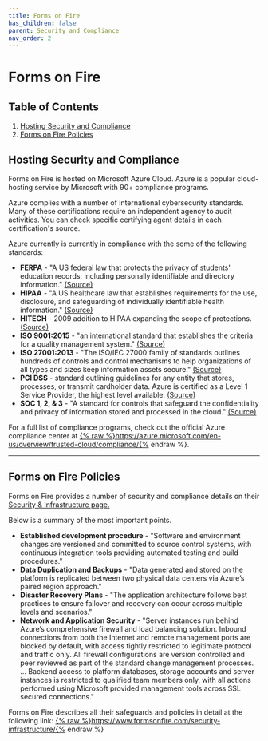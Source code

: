 ```yaml
---
title: Forms on Fire
has_children: false
parent: Security and Compliance
nav_order: 2
---
```


# Forms on Fire

## Table of Contents
1. <a href="#hosting-security-and-compliance">Hosting Security and Compliance</a>
2. <a href="#apptoto-policies">Forms on Fire Policies</a>

## Hosting Security and Compliance

Forms on Fire is hosted on Microsoft Azure Cloud. Azure is a popular cloud-hosting service by Microsoft with 90+ compliance programs.

Azure complies with a number of international cybersecurity standards. Many of these certifications require an independent agency to audit activities. You can check specific certifying agent details in each certification's source.

Azure currently is currently in compliance with the some of the following standards:

* **FERPA** - "A US federal law that protects the privacy of students' education records, including personally identifiable and directory information." <a href="https://docs.microsoft.com/en-us/microsoft-365/compliance/offering-ferpa?view=o365-worldwide">(Source)</a>
* **HIPAA** - "A US healthcare law that establishes requirements for the use, disclosure, and safeguarding of individually identifiable health information." <a href="https://docs.microsoft.com/en-us/microsoft-365/compliance/offering-hipaa-hitech?view=o365-worldwide">(Source)</a>
* **HITECH** - 2009 addition to HIPAA expanding the scope of protections. <a href="https://docs.microsoft.com/en-us/microsoft-365/compliance/offering-hipaa-hitech?view=o365-worldwide">(Source)</a>
* **ISO 9001:2015** - "an international standard that establishes the criteria for a quality management system." <a href="https://docs.microsoft.com/en-us/microsoft-365/compliance/offering-iso-9001?view=o365-worldwide">(Source)</a>
* **ISO 27001:2013** - "The ISO/IEC 27000 family of standards outlines hundreds of controls and control mechanisms to help organizations of all types and sizes keep information assets secure." <a href="https://docs.microsoft.com/en-us/microsoft-365/compliance/offering-iso-27001?view=o365-worldwide">(Source)</a>
* **PCI DSS** - standard outlining guidelines for any entity that stores, processes, or transmit cardholder data. Azure is certified as a Level 1 Service Provider, the highest level available. <a href="https://docs.microsoft.com/en-us/microsoft-365/compliance/offering-pci-dss?view=o365-worldwide">(Source)</a>
* **SOC 1, 2, & 3** - "A standard for controls that safeguard the confidentiality and privacy of information stored and processed in the cloud." <a href="https://docs.microsoft.com/en-us/microsoft-365/compliance/offering-soc?view=o365-worldwide">(Source)</a>

For a full list of compliance programs, check out the official Azure compliance center at <a href="https://azure.microsoft.com/en-us/overview/trusted-cloud/compliance/">{% raw %}https://azure.microsoft.com/en-us/overview/trusted-cloud/compliance/{% endraw %}</a>.

<hr class="divider" />

## Forms on Fire Policies

Forms on Fire provides a number of security and compliance details on their <a href="https://www.formsonfire.com/security-infrastructure/">Security & Infrastructure page.</a>

Below is a summary of the most important points.

* **Established development procedure** - "Software and environment changes are versioned and committed to source control systems, with continuous integration tools providing automated testing and build procedures."
* **Data Duplication and Backups** - "Data generated and stored on the platform is replicated between two physical data centers via Azure’s paired region approach."
* **Disaster Recovery Plans** - "The application architecture follows best practices to ensure failover and recovery can occur across multiple levels and scenarios."
* **Network and Application Security** - "Server instances run behind Azure’s comprehensive firewall and load balancing solution. Inbound connections from both the Internet and remote management ports are blocked by default, with access tightly restricted to legitimate protocol and traffic only. All firewall configurations are version controlled and peer reviewed as part of the standard change management processes. ... Backend access to platform databases, storage accounts and server instances is restricted to qualified team members only, with all actions performed using Microsoft provided management tools across SSL secured connections."

Forms on Fire describes all their safeguards and policies in detail at the following link: <a href="https://www.formsonfire.com/security-infrastructure/">{% raw %}https://www.formsonfire.com/security-infrastructure/{% endraw %}</a>
